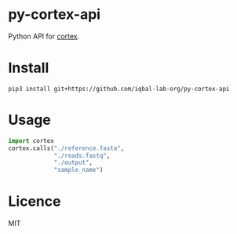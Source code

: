# py-cortex-api

Python API for [cortex](https://github.com/iqbal-lab/cortex).


# Install
```
pip3 install git+https://github.com/iqbal-lab-org/py-cortex-api
```

# Usage

```python
import cortex
cortex.calls("./reference.fasta",
             "./reads.fastq",
             "./output",
             "sample_name")
```

# Licence

MIT